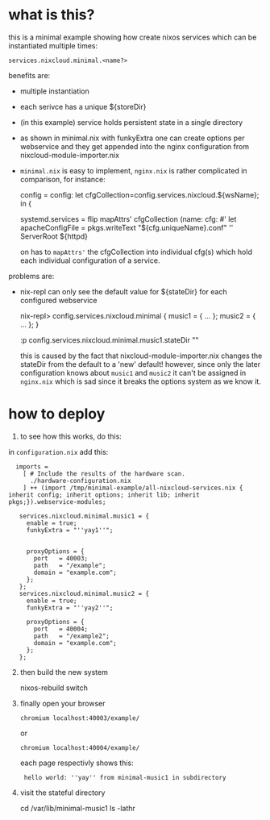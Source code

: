 # what is this?

this is a minimal example showing how create nixos services which can be instantiated multiple times:

    services.nixcloud.minimal.<name?>

benefits are:

 - multiple instantiation 
 - each serivce has a unique ${storeDir}
 - (in this example) service holds persistent state in a single directory 
 - as shown in minimal.nix with funkyExtra one can create options per webservice and they get appended into the nginx configuration from nixcloud-module-importer.nix
 - `minimal.nix` is easy to implement, `nginx.nix` is rather complicated in comparison, for instance:

    config = config:
      let
        cfgCollection=config.services.nixcloud.${wsName};
      in {

      systemd.services = flip mapAttrs' cfgCollection (name: cfg:  #'
      let
        apacheConfigFile = pkgs.writeText "${cfg.uniqueName}.conf" ''
          ServerRoot ${httpd}

    on has to `mapAttrs'` the cfgCollection into individual cfg(s) which hold each individual configuration of a service.

problems are:

 - nix-repl can only see the default value for ${stateDir} for each configured webservice

    nix-repl> config.services.nixcloud.minimal
    { music1 = { ... }; music2 = { ... }; }

    :p config.services.nixcloud.minimal.music1.stateDir
    ""

   this is caused by the fact that nixcloud-module-importer.nix changes the stateDir from the default to a 'new' default!
   however, since only the later configuration knows about `music1` and `music2` it can't be assigned in `nginx.nix` which is sad since
   it breaks the options system as we know it.

# how to deploy

1. to see how this works, do this:

in `configuration.nix` add this:

      imports =
        [ # Include the results of the hardware scan.
          ./hardware-configuration.nix
        ] ++ (import /tmp/minimal-example/all-nixcloud-services.nix { inherit config; inherit options; inherit lib; inherit pkgs;}).webservice-modules;
  
       services.nixcloud.minimal.music1 = {
         enable = true;
         funkyExtra = "''yay1''";

  
         proxyOptions = {
           port   = 40003;
           path   = "/example";
           domain = "example.com";
         };
       };
       services.nixcloud.minimal.music2 = {
         enable = true;
         funkyExtra = "''yay2''";
  
         proxyOptions = {
           port   = 40004;
           path   = "/example2";
           domain = "example.com";
         };
       };

2. then build the new system

    nixos-rebuild switch

3. finally open your browser

       chromium localhost:40003/example/

    or

       chromium localhost:40004/example/

    each page respectivly shows this:

        hello world: ''yay'' from minimal-music1 in subdirectory

4. visit the stateful directory

      cd /var/lib/minimal-music1
      ls -lathr
